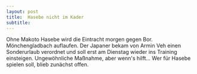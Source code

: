 ```yaml
---
layout: post
title:  Hasebe nicht im Kader
subtitle:  
---
```


Ohne Makoto Hasebe wird die Eintracht morgen gegen Bor. Mönchengladbach auflaufen. Der Japaner bekam von Armin Veh einen Sonderurlaub verordnet und soll erst am Dienstag wieder ins Training einsteigen. Ungewöhnliche Maßnahme, aber wenn's hilft... Wer für Hasebe spielen soll, blieb zunächst offen.


